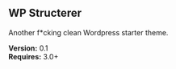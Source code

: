 ## WP Structerer

Another f*cking clean Wordpress starter theme.

**Version:** 0.1  
**Requires:** 3.0+  

